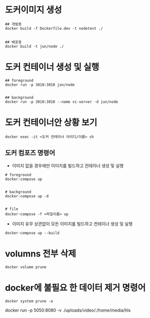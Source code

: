 # 도커이미지 생성

```
## 개발용
docker build -f Dockerfile.dev -t nodetest ./


## 배포용
docker build -t jun/node ./
```

# 도커 컨테이너 생성 및 실행

```
## foreground
docker run -p 3010:3010 jun/node


## background
docker run -p 3010:3010 --name vi-server -d jun/node

```

# 도커 컨테이너안 상황 보기

```
docker exec -it <도커 컨테이너 아이디/이름> sh
```

## 도커 컴포즈 명령어

-   이미지 없을 경우에만 이미지를 빌드하고 컨테이너 생성 및 실행

```
# foreground
docker-compose up


# background
docker-compose up -d


# file
docker-compose -f <파일이름> up
```

-   이미지 유무 상관없이 모든 이미지를 빌드하고 컨테이너 생성 및 실행

```
docker-compose up --build
```

# volumns 전부 삭제

```
docker volume prune
```

# docker에 불필요 한 데이터 제거 명령어

```
docker system prune -a
```

docker run -p 5050:8080 -v ./uploads/video/:/home/media/hls
